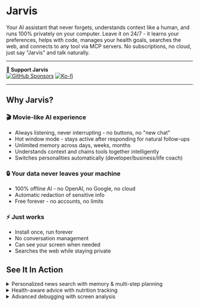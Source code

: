 # Jarvis

Your AI assistant that never forgets, understands context like a human, and runs 100% privately on your computer. Leave it on 24/7 - it learns your preferences, helps with code, manages your health goals, searches the web, and connects to any tool via MCP servers. No subscriptions, no cloud, just say "Jarvis" and talk naturally.

---

**💖 Support Jarvis**  
[![GitHub Sponsors](https://img.shields.io/badge/Sponsor-GitHub%20Sponsors-ff69b4?logo=github)](https://github.com/sponsors/isair) [![Ko-fi](https://img.shields.io/badge/Support-Ko--fi-ff5722?logo=kofi&logoColor=white)](https://ko-fi.com/isair)

---

## Why Jarvis?

### 🎬 **Movie-like AI experience**
- Always listening, never interrupting - no buttons, no "new chat"
- Hot window mode - stays active after responding for natural follow-ups
- Unlimited memory across days, weeks, months
- Understands context and chains tools together intelligently
- Switches personalities automatically (developer/business/life coach)

### 🔒 **Your data never leaves your machine**
- 100% offline AI - no OpenAI, no Google, no cloud
- Automatic redaction of sensitive info
- Free forever - no accounts, no limits

### ⚡ **Just works**
- Install once, run forever
- No conversation management
- Can see your screen when needed
- Searches the web while staying private

## See It In Action

<details>
<summary>Personalized news search with memory & multi-step planning</summary>

```bash
[voice] heard: Jarvis, what are some news from today that might interest me?
[debug] query collected (silence timeout): 'what are some news from today that might interest me?'
[debug] selected profile: business
🧠 [memory] searching with keywords=['news', 'interest', 'technology'], time: 2025-01-15T00:00:00Z to 2025-01-15T23:59:59Z
  ✅ found 3 results for memory enrichment
✨ Working on it: what are some news from today that might interest me?
🧠 Thinking…
📝 Created plan with 2 steps
     Step 1: webSearch - Search for current news in user's areas of interest  
     Step 2: finalResponse - Synthesize relevant stories conversationally
🧰 Tool: webSearch…
    🌐 webSearch: searching for 'January 15 2025 AI startups climate tech fintech news'
[debug] WEB_SEARCH: DuckDuckGo found 8 results
    ✅ webSearch returned 2341 chars
  ✅ Step complete.
💬 Preparing your answer…
  ✅ Step complete.

🤖 Jarvis (business)
Perfect timing! Found several stories that match your interests. OpenAI just announced a major partnership with Google for enterprise AI infrastructure - interesting given your previous questions about AI consolidation. Also, that carbon credit startup we discussed last month, Patch, just closed a $55M Series B. And there's breaking news about the EU's new AI regulation enforcement starting today, which could impact the fintech regulatory landscape you've been tracking. The renewable energy markets you asked about last week are also moving - solar futures hit record highs after Germany's new subsidy announcement. Want me to dive deeper into any of these?
```

</details>

<details>
<summary>Health-aware advice with nutrition tracking</summary>

```bash
[voice] heard: Jarvis, should I order pizza tonight considering my health goals?
[debug] query collected (silence timeout): 'should i order pizza tonight considering my health goals'
[debug] selected profile: life
🧠 [memory] searching with keywords=['health', 'goals', 'diet', 'food'], time: 2025-01-10T00:00:00Z to 2025-01-15T23:59:59Z
  ✅ found 5 results for memory enrichment
✨ Working on it: should i order pizza tonight considering my health goals
🧠 Thinking…
📝 Created plan with 2 steps
     Step 1: fetchMeals - Check today's nutrition so far
     Step 2: finalResponse - Provide personalized advice based on goals and intake

🧰 Tool: fetchMeals…
    ✅ fetchMeals returned 892 chars
  ✅ Step complete.
💬 Preparing your answer…
  ✅ Step complete.

🤖 Jarvis (life)
Looking at your week - you mentioned wanting to lose 10 pounds by March and you've been doing really well! Today you've had overnight oats (320 cal), a salad with grilled chicken (380 cal), and some almonds (160 cal) - about 860 calories so far.

Given your 1,800 calorie target and that you hit the gym yesterday, you've got room for pizza! But maybe consider:
- Split a medium pizza instead of ordering a large
- Add a side salad to get some extra nutrients  
- Go for thin crust vs deep dish to save ~200 calories per slice

You've been consistent with your goals this week (I see you logged workouts Monday, Tuesday, and yesterday), so don't stress about one pizza night. Balance is key!
```

</details>

<details>
<summary>Advanced debugging with screen analysis</summary>

```bash
[voice] heard: Jarvis, I'm getting this weird GraphQL error, can you help debug it?
[debug] query collected (silence timeout): 'i'm getting this weird graphql error can you help debug it'
[debug] selected profile: developer
🧠 [memory] searching with keywords=['graphql', 'error', 'debug', 'api'], time: 2025-01-10T00:00:00Z to 2025-01-15T23:59:59Z
  ✅ found 4 results for memory enrichment
✨ Working on it: i'm getting this weird graphql error can you help debug it
🧠 Thinking…
📝 Created plan with 3 steps
     Step 1: screenshot - Capture current screen to see the error
     Step 2: mcpTool - Use VSCode extension to examine code context
     Step 3: finalResponse - Provide debugging analysis and solutions

🧰 Tool: screenshot…
    📸 screenshot: captured screen content
    ✅ screenshot returned 2847 chars
  ✅ Step complete.
🧰 MCP: vscode:findReferences…
    🔍 mcpTool: searching for GraphQL schema references
    ✅ vscode:findReferences returned 1203 chars  
  ✅ Step complete.
💬 Preparing your answer…
  ✅ Step complete.

🤖 Jarvis (developer)
I can see the error on your screen - looks like a "Cannot return null for non-nullable field User.email" error. Based on your previous GraphQL work and what I'm seeing:

**The Issue**: Your User type has `email: String!` (non-nullable) but the resolver is returning null, probably from the database.

**Quick fixes to try**:

1. **Check your resolver** - the getUserById function likely has a user record where email is null/undefined
2. **Database query** - run `SELECT email FROM users WHERE email IS NULL` to confirm
3. **Schema fix** - if emails can be null, change your schema to `email: String` (nullable)

I remember you mentioned last week that you were migrating user data - this could be from incomplete migration where some users don't have emails set yet.

**Immediate fix**: Add a null check in your resolver:
```javascript
email: user.email || "pending@example.com"
```

Want me to help you run a database query to check for null emails, or would you prefer to update the schema first?
```

</details>

## Quick Install (5 minutes)

### 1. Install Ollama
Download from [ollama.com/download](https://ollama.com/download)

### 2. Get the AI model
```bash
ollama pull gpt-oss:20b
```

### 3. Install Jarvis

**Mac:**
```bash
git clone https://github.com/isair/jarvis.git
cd jarvis
bash scripts/run_macos.sh
```

**Windows (Recommended - with Micromamba):**
```powershell
# First install Micromamba (avoids build issues)
Invoke-Expression ((Invoke-WebRequest -Uri https://micro.mamba.pm/install.ps1).Content)

# Then install Jarvis
git clone https://github.com/isair/jarvis.git
cd jarvis
pwsh -ExecutionPolicy Bypass -File scripts\run_windows.ps1
```

**Windows (Alternative - requires build tools):**
```powershell
# Install Visual C++ Build Tools first from:
# https://visualstudio.microsoft.com/visual-cpp-build-tools/
# (Select "Desktop development with C++" workload)

git clone https://github.com/isair/jarvis.git
cd jarvis
pwsh -ExecutionPolicy Bypass -File scripts\run_windows.ps1
```

**Linux:**
```bash
git clone https://github.com/isair/jarvis.git
cd jarvis
bash scripts/run_linux.sh
```

Done! Say "Jarvis" and start talking.

## System Requirements

- **Computer**: Mac, Windows, or Linux from the last 5 years
- **Memory**: 16GB RAM minimum
- **Storage**: 20GB free space
- **GPU**: Recommended for speed (works without, just slower)

## Features at a Glance

### 🧠 **Unlimited Memory**
- Never forgets conversations
- Intelligent search across all history
- No token limits or resets

### 🎯 **Smart Personalities**
- **Developer**: Debugging, code reviews, technical help
- **Business**: Professional tasks, meeting planning
- **Life Coach**: Health tracking, personal advice

### 🛠️ **Built-in Tools**
- Screenshot OCR and analysis
- Web search (privacy-friendly)
- Nutrition tracking
- Location awareness (optional)
- MCP tool integration

### 🎙️ **Natural Voice Interface**
- Wake word activation ("Jarvis")
- Interruptible responses
- Stays active for follow-ups
- Multiple TTS options including voice cloning

## Configuration

Most users won't need to change anything. For advanced options, see the [config example](examples/config.json).

### High-Quality AI Voice (Chatterbox TTS)

Enable experimental AI-powered text-to-speech with emotion and voice cloning:

```json
{
  "tts_engine": "chatterbox"
}
```

**Voice Cloning:**
1. Record a 3-10 second clear voice sample (save as .wav)
2. Add to your config:
```json
{
  "tts_engine": "chatterbox",
  "tts_chatterbox_audio_prompt": "/path/to/voice_sample.wav"
}
```

**Fine-tuning voice:**
- `tts_chatterbox_exaggeration`: 0.0-1.0+ (emotion intensity, default 0.5)
- `tts_chatterbox_cfg_weight`: 0.0-1.0 (quality vs speed, default 0.5)

### External Tool Integration (MCP)

Connect Jarvis to any tool using MCP (Model Context Protocol) servers:

**Example - VSCode integration:**
```json
{
  "mcps": {
    "vscode": {
      "command": "npx",
      "args": ["-y", "@niwang/mcp-server-vscode"]
    }
  }
}
```

**Example - Multiple tools:**
```json
{
  "mcps": {
    "filesystem": {
      "command": "npx",
      "args": ["-y", "@modelcontextprotocol/server-filesystem", "/Users/yourname/documents"]
    },
    "github": {
      "command": "npx", 
      "args": ["-y", "@modelcontextprotocol/server-github"],
      "env": {
        "GITHUB_TOKEN": "your-token-here"
      }
    }
  }
}
```

Find more MCP servers at [github.com/topics/mcp-server](https://github.com/topics/mcp-server)

## Troubleshooting

**Jarvis doesn't hear me**
- Check microphone permissions
- Speak clearly after saying "Jarvis"

**Responses are slow**
- Switch to smaller model: `ollama pull llama3:8b`
- Add to config: `{"ollama_chat_model": "llama3:8b"}`

**Windows build errors**
- Use the Micromamba installation method (recommended)
- Or install [Visual C++ Build Tools](https://visualstudio.microsoft.com/visual-cpp-build-tools/)

## Privacy & Storage

- **100% offline** - No cloud services required
- **Auto-redaction** - Emails, tokens, passwords automatically removed
- **Local storage** - Everything in `~/.local/share/jarvis`
- **Your control** - Delete anytime, export anytime

## License

- **Personal use**: Free forever
- **Commercial use**: [Contact us](mailto:baris@writeme.com)

## Support

- [Report issues](https://github.com/isair/jarvis/issues)
- [Join discussions](https://github.com/isair/jarvis/discussions)
- [Sponsor development](https://github.com/sponsors/isair)